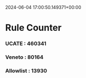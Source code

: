 2024-06-04 17:00:50.149371+00:00
# Rule Counter 
 ### UCATE : 460341

 ### Veneto : 80164

 ### Allowlist : 13930